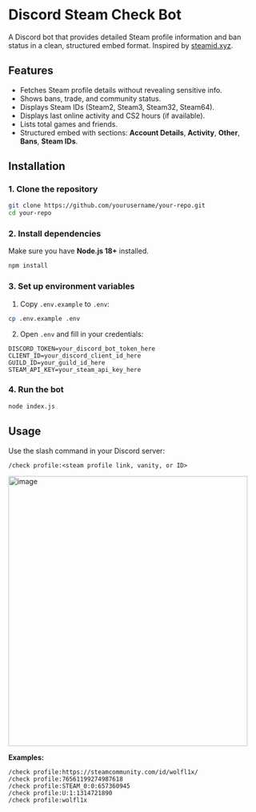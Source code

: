 # Discord Steam Check Bot

A Discord bot that provides detailed Steam profile information and ban status in a clean, structured embed format. Inspired by [steamid.xyz](https://steamid.xyz).

## Features

* Fetches Steam profile details without revealing sensitive info.
* Shows bans, trade, and community status.
* Displays Steam IDs (Steam2, Steam3, Steam32, Steam64).
* Displays last online activity and CS2 hours (if available).
* Lists total games and friends.
* Structured embed with sections: **Account Details**, **Activity**, **Other**, **Bans**, **Steam IDs**.

## Installation

### 1. Clone the repository

```bash
git clone https://github.com/yourusername/your-repo.git
cd your-repo
```

### 2. Install dependencies

Make sure you have **Node.js 18+** installed.

```bash
npm install
```

### 3. Set up environment variables

1. Copy `.env.example` to `.env`:

```bash
cp .env.example .env
```

2. Open `.env` and fill in your credentials:

```dotenv
DISCORD_TOKEN=your_discord_bot_token_here
CLIENT_ID=your_discord_client_id_here
GUILD_ID=your_guild_id_here
STEAM_API_KEY=your_steam_api_key_here
```

### 4. Run the bot

```bash
node index.js
```

## Usage

Use the slash command in your Discord server:

```
/check profile:<steam profile link, vanity, or ID>
```
<img width="478" height="539" alt="image" src="https://github.com/user-attachments/assets/4df42f9f-fe8e-4055-9a2f-b762a5c980fb" />


**Examples:**

```
/check profile:https://steamcommunity.com/id/wolfl1x/
/check profile:76561199274987618
/check profile:STEAM_0:0:657360945
/check profile:U:1:1314721890
/check profile:wolfl1x
```
